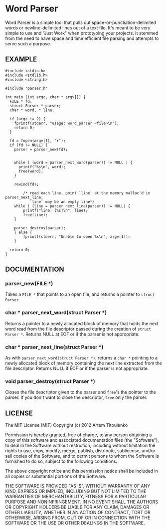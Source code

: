# Word Parser

Word Parser is a simple tool that pulls out space-or-punctiation-delimited words or newline-delimited lines out of a text file. It's meant to be very simple to use and "Just Work" when prototyping your projects. It stemmed from the need to have space and time efficient file parsing and attempts to serve such a purpose.

## EXAMPLE

    #include <stdio.h>
    #include <stdlib.h>
    #include <string.h>
    
    #include "parser.h"
    
    int main (int argc, char * argv[]) {
      FILE * fd;
      struct Parser * parser;
      char * word, * line;
    
      if (argc != 2) {
        fprintf(stderr, "usage: word_parser <file>\n");
        return 0;
      }
    
      fd = fopen(argv[1], "r");
      if (fd != NULL) {
        parser = parser_new(fd);
    
    
        while ( (word = parser_next_word(parser)) != NULL ) {
          printf("%s\n", word);
          free(word);
        }
    
      	rewind(fd);
    
    		/* read each line, point `line` at the memory malloc'd in parser_next_line.
    		   `line` may be an empty line*/
      	while ( (line = parser_next_line(parser)) != NULL) {
        	printf("line: [%s]\n", line);
        	free(line);
      	}
    
      	parser_destroy(parser);
    	} else {
    		fprintf(stderr, "Unable to open %s\n", argv[1]);
    	}
    
      return 0;
    }

## DOCUMENTATION

### parser_new(FILE \*)

Takes a `FILE *` that points to an open file, and returns a pointer to `struct Parser`.

### char * parser_next_word(struct Parser \*)

Returns a pointer to a newly allocated block of memory that holds the next word read from the file descriptor passed during the creation of `struct Parser *`. Returns NULL at EOF or if the parser is not appropriate.

### char * parser_next_line(struct Parser \*)

As with `parser_next_word(struct Parser *)`, returns a `char *` pointing to a newly allocated block of memory containing the next line extracted from the file descriptor. Returns NULL if EOF or if the parser is not appropriate.

### void parser_destroy(struct Parser *)

Closes the file descriptor given to the parser and `free`'s the pointer to the parser. If you don't want to close the descriptor, `free` only the parser.

## LICENSE

The MIT License (MIT)
Copyright (c) 2012 Artem Titoulenko

Permission is hereby granted, free of charge, to any person obtaining a copy of this software and associated documentation files (the "Software"), to deal in the Software without restriction, including without limitation the rights to use, copy, modify, merge, publish, distribute, sublicense, and/or sell copies of the Software, and to permit persons to whom the Software is furnished to do so, subject to the following conditions:

The above copyright notice and this permission notice shall be included in all copies or substantial portions of the Software.

THE SOFTWARE IS PROVIDED "AS IS", WITHOUT WARRANTY OF ANY KIND, EXPRESS OR IMPLIED, INCLUDING BUT NOT LIMITED TO THE WARRANTIES OF MERCHANTABILITY, FITNESS FOR A PARTICULAR PURPOSE AND NONINFRINGEMENT. IN NO EVENT SHALL THE AUTHORS OR COPYRIGHT HOLDERS BE LIABLE FOR ANY CLAIM, DAMAGES OR OTHER LIABILITY, WHETHER IN AN ACTION OF CONTRACT, TORT OR OTHERWISE, ARISING FROM, OUT OF OR IN CONNECTION WITH THE SOFTWARE OR THE USE OR OTHER DEALINGS IN THE SOFTWARE.